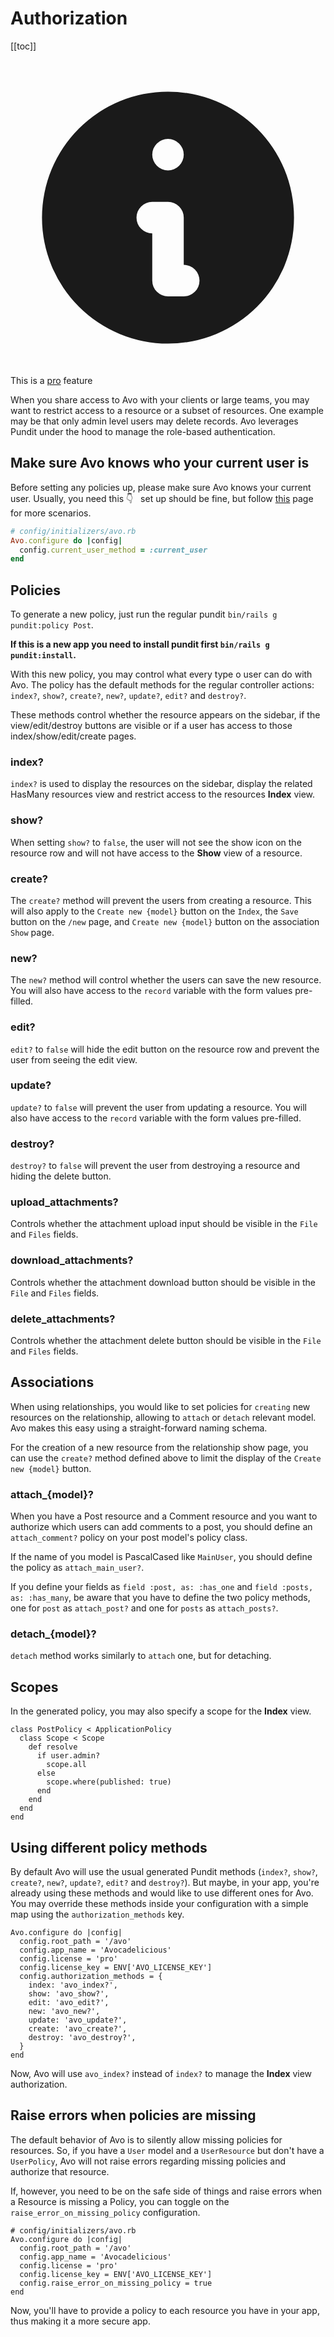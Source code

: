 # Authorization

[[toc]]

<div class="rounded-md bg-blue-50 p-4">
  <div class="flex">
    <div class="flex-shrink-0">
      <svg class="h-5 w-5 text-blue-400" xmlns="http://www.w3.org/2000/svg" viewBox="0 0 20 20" fill="currentColor">
        <path fill-rule="evenodd" d="M18 10a8 8 0 11-16 0 8 8 0 0116 0zm-7-4a1 1 0 11-2 0 1 1 0 012 0zM9 9a1 1 0 000 2v3a1 1 0 001 1h1a1 1 0 100-2v-3a1 1 0 00-1-1H9z" clip-rule="evenodd" />
      </svg>
    </div>
    <div class="ml-3 flex-1 md:flex md:justify-between">
      <div class="text-sm leading-5 text-blue-700">
        This is a <a href="https://avohq.io/purchase/pro" target="_blank" class="underline">pro</a> feature
      </div>
    </div>
  </div>
</div>


When you share access to Avo with your clients or large teams, you may want to restrict access to a resource or a subset of resources. One example may be that only admin level users may delete records. Avo leverages Pundit under the hood to manage the role-based authentication.

## Make sure Avo knows who your current user is

Before setting any policies up, please make sure Avo knows your current user. Usually, you need this 👇 &nbsp;  set up should be fine, but follow [this](authentication.html#customize-the-current-user-method) page for more scenarios.

```ruby
# config/initializers/avo.rb
Avo.configure do |config|
  config.current_user_method = :current_user
end
```

## Policies

To generate a new policy, just run the regular pundit `bin/rails g pundit:policy Post`.

**If this is a new app you need to install pundit first <code>bin/rails g pundit:install</code>.**

With this new policy, you may control what every type o user can do with Avo. The policy has the default methods for the regular controller actions: `index?`, `show?`, `create?`, `new?`, `update?`, `edit?` and `destroy?`.

These methods control whether the resource appears on the sidebar, if the view/edit/destroy buttons are visible or if a user has access to those index/show/edit/create pages.

### index?

`index?` is used to display the resources on the sidebar, display the related HasMany resources view and restrict access to the resources **Index** view.

### show?

When setting `show?` to `false`, the user will not see the show icon on the resource row and will not have access to the **Show** view of a resource.

### create?

The `create?` method will prevent the users from creating a resource. This will also apply to the `Create new {model}` button on the `Index`, the `Save` button on the `/new` page, and `Create new {model}` button on the association `Show` page.

### new?

The `new?` method will control whether the users can save the new resource. You will also have access to the `record` variable with the form values pre-filled.

### edit?

`edit?` to `false` will hide the edit button on the resource row and prevent the user from seeing the edit view.

### update?

`update?` to `false` will prevent the user from updating a resource. You will also have access to the `record` variable with the form values pre-filled.

### destroy?

`destroy?` to `false` will prevent the user from destroying a resource and hiding the delete button.

### upload_attachments?

Controls whether the attachment upload input should be visible in the `File` and `Files` fields.

### download_attachments?

Controls whether the attachment download button should be visible in the `File` and `Files` fields.

### delete_attachments?

Controls whether the attachment delete button should be visible in the `File` and `Files` fields.

## Associations

When using relationships, you would like to set policies for `creating` new resources on the relationship, allowing to `attach` or `detach` relevant model. Avo makes this easy using a straight-forward naming schema.

For the creation of a new resource from the relationship show page, you can use the `create?` method defined above to limit the display of the `Create new {model}` button.

### attach_{model}?

When you have a Post resource and a Comment resource and you want to authorize which users can add comments to a post, you should define an `attach_comment?` policy on your post model's policy class.

If the name of you model is PascalCased like `MainUser`, you should define the policy as `attach_main_user?`.

If you define your fields as `field :post, as: :has_one` and `field :posts, as: :has_many`, be aware that you have to define the two policy methods, one for `post` as `attach_post?` and one for `posts` as `attach_posts?`.

### detach_{model}?

`detach` method works similarly to `attach` one, but for detaching.

## Scopes

In the generated policy, you may also specify a scope for the **Index** view.

```ruby{3-9}
class PostPolicy < ApplicationPolicy
  class Scope < Scope
    def resolve
      if user.admin?
        scope.all
      else
        scope.where(published: true)
      end
    end
  end
end
```

## Using different policy methods

By default Avo will use the usual generated Pundit methods (`index?`, `show?`, `create?`, `new?`, `update?`, `edit?` and `destroy?`). But maybe, in your app, you're already using these methods and would like to use different ones for Avo. You may override these methods inside your configuration with a simple map using the `authorization_methods` key.


```ruby{6-14}
Avo.configure do |config|
  config.root_path = '/avo'
  config.app_name = 'Avocadelicious'
  config.license = 'pro'
  config.license_key = ENV['AVO_LICENSE_KEY']
  config.authorization_methods = {
    index: 'avo_index?',
    show: 'avo_show?',
    edit: 'avo_edit?',
    new: 'avo_new?',
    update: 'avo_update?',
    create: 'avo_create?',
    destroy: 'avo_destroy?',
  }
end
```

Now, Avo will use `avo_index?` instead of `index?` to manage the **Index** view authorization.

## Raise errors when policies are missing

The default behavior of Avo is to silently allow missing policies for resources. So, if you have a `User` model and a `UserResource` but don't have a `UserPolicy`, Avo will not raise errors regarding missing policies and authorize that resource.

If, however, you need to be on the safe side of things and raise errors when a Resource is missing a Policy, you can toggle on the `raise_error_on_missing_policy` configuration.

```ruby{7}
# config/initializers/avo.rb
Avo.configure do |config|
  config.root_path = '/avo'
  config.app_name = 'Avocadelicious'
  config.license = 'pro'
  config.license_key = ENV['AVO_LICENSE_KEY']
  config.raise_error_on_missing_policy = true
end
```

Now, you'll have to provide a policy to each resource you have in your app, thus making it a more secure app.
